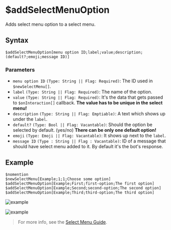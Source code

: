 # $addSelectMenuOption
Adds select menu option to a select menu.

## Syntax
```
$addSelectMenuOption[menu option ID;label;value;description;(default?;emoji;message ID)]
```
### Parameters
- `menu option ID` `(Type: String || Flag: Required)`: The ID used in `$newSelectMenu[]`.
- `label` `(Type: String || Flag: Required)`: The name of the option.
- `value` `(Type: String || Flag: Required)`: It's the data that gets passed to `$onInteraction[]` callback. **The value has to be unique in the select menu!**
- `description` `(Type: String || Flag: Emptiable)`: A text which shows up under the `label`.
- `default?` `(Type: Bool || Flag: Vacantable)`: Should the option be selected by default. (yes/no) **There can be only one default option!**
- `emoji` `(Type: Emoji || Flag: Vacantable)`: It shows up next to the `label`.
- `message ID` `(Type : String || Flag : Vacantable)`: ID of a message that should have select menu added to it. By default it's the bot's response.

## Example
```
$nomention
$newSelectMenu[Example;1;1;Choose some option]
$addSelectMenuOption[Example;First;first-option;The first option]
$addSelectMenuOption[Example;Second;second-option;The second option]
$addSelectMenuOption[Example;Third;third-option;The third option]
```

![example](https://user-images.githubusercontent.com/113303649/209933666-9ec8ecfc-e666-4caa-b7cb-b0b3c4cdea02.png)


![example](https://user-images.githubusercontent.com/113303649/209933373-978c8ade-157f-4991-bb93-929430b4a4eb.png)



> For more info, see the [Select Menu Guide](../guides/selectmenu.md).
